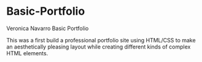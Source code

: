 # Basic-Portfolio
Veronica Navarro Basic Portfolio

This was a first build a professional portfolio site using HTML/CSS to make an aesthetically pleasing layout while creating different kinds of complex HTML elements.
